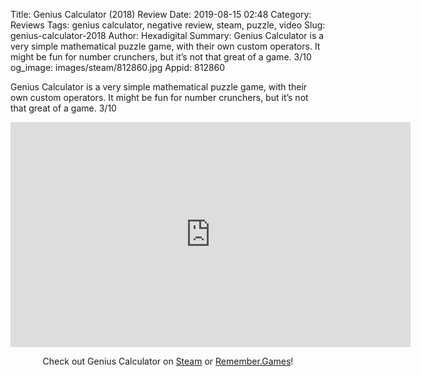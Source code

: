 Title: Genius Calculator (2018) Review
Date: 2019-08-15 02:48
Category: Reviews
Tags: genius calculator, negative review, steam, puzzle, video
Slug: genius-calculator-2018
Author: Hexadigital
Summary: Genius Calculator is a very simple mathematical puzzle game, with their own custom operators. It might be fun for number crunchers, but it’s not that great of a game. 3/10
og_image: images/steam/812860.jpg
Appid: 812860

Genius Calculator is a very simple mathematical puzzle game, with their own custom operators. It might be fun for number crunchers, but it’s not that great of a game. 3/10

<center><iframe src="https://www.youtube.com/embed/1N57xPBcX38?feature=oembed" allow="accelerometer; autoplay; encrypted-media; gyroscope; picture-in-picture" width="640" height="360" frameborder="0"></iframe>

Check out Genius Calculator on [Steam](https://store.steampowered.com/app/812860/?curator_clanid=34633900) or [Remember.Games](https://remember.games/game/2546/)!</center>